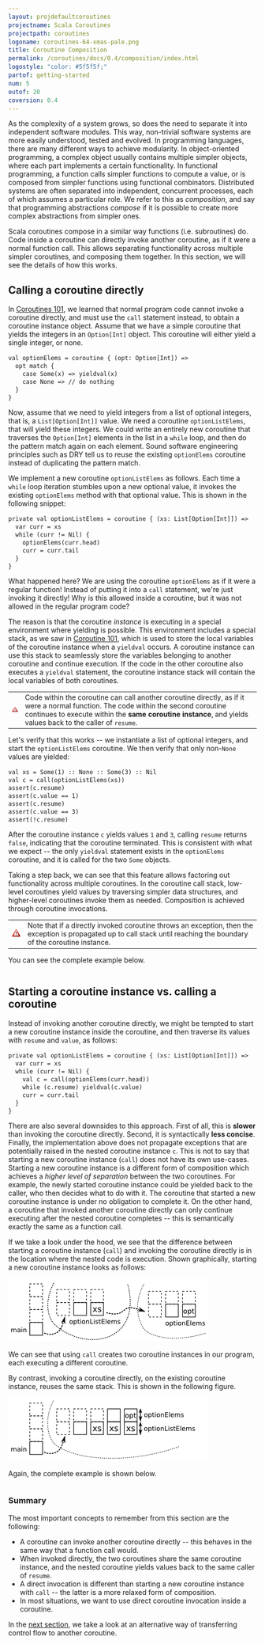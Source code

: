 ```yaml
---
layout: projdefaultcoroutines
projectname: Scala Coroutines
projectpath: coroutines
logoname: coroutines-64-xmas-pale.png
title: Coroutine Composition
permalink: /coroutines/docs/0.4/composition/index.html
logostyle: "color: #5f5f5f;"
partof: getting-started
num: 5
outof: 20
coversion: 0.4
---
```



As the complexity of a system grows,
so does the need to separate it into independent software modules.
This way, non-trivial software systems are more easily understood,
tested and evolved.
In programming languages,
there are many different ways to achieve modularity.
In object-oriented programming,
a complex object usually contains multiple simpler objects,
where each part implements a certain functionality.
In functional programming,
a function calls simpler functions to compute a value,
or is composed from simpler functions using functional combinators.
Distributed systems are often separated into
independent, concurrent processes,
each of which assumes a particular role.
We refer to this as *composition*,
and say that programming abstractions *compose*
if it is possible to create more complex abstractions from simpler ones.

Scala coroutines compose
in a similar way functions (i.e. subroutines) do.
Code inside a coroutine can directly invoke another coroutine,
as if it were a normal function call.
This allows separating functionality across multiple simpler coroutines,
and composing them together.
In this section, we will see the details of how this works.


## Calling a coroutine directly

In [Coroutines 101](../101/),
we learned that normal program code cannot invoke a coroutine directly,
and must use the `call` statement instead,
to obtain a coroutine instance object.
Assume that we have a simple coroutine that yields
the integers in an `Option[Int]` object.
This coroutine will either yield a single integer, or none.

    val optionElems = coroutine { (opt: Option[Int]) =>
      opt match {
        case Some(x) => yieldval(x)
        case None => // do nothing
      }
    }

Now, assume that we need to yield integers from a list of optional integers,
that is, a `List[Option[Int]]` value.
We need a coroutine `optionListElems`, that will yield these integers.
We could write an entirely new coroutine that traverses the `Option[Int]`
elements in the list in a `while` loop,
and then do the pattern match again on each element.
Sound software engineering principles such as DRY
tell us to reuse the existing `optionElems` coroutine instead
of duplicating the pattern match.

We implement a new coroutine `optionListElems` as follows.
Each time a `while` loop iteration stumbles upon a new optional value,
it invokes the existing `optionElems` method with that optional value.
This is shown in the following snippet:

    private val optionListElems = coroutine { (xs: List[Option[Int]]) =>
      var curr = xs
      while (curr != Nil) {
        optionElems(curr.head)
        curr = curr.tail
      }
    }

What happened here?
We are using the coroutine `optionElems` as if it were a regular function!
Instead of putting it into a `call` statement,
we're just invoking it directly!
Why is this allowed inside a coroutine,
but it was not allowed in the regular program code?

The reason is that the coroutine *instance* is executing in a special environment
where yielding is possible.
This environment includes a special stack, as we saw in [Coroutine 101](../101/),
which is used to store the local variables of the coroutine instance
when a `yieldval` occurs.
A coroutine instance can use this stack to seamlessly store
the variables belonging to another coroutine and continue execution.
If the code in the other coroutine also executes a `yieldval` statement,
the coroutine instance stack will contain the local variables of both coroutines.

<table class="docs-tip">
<td><img src="/resources/images/warning.png"/></td>
<td>
Code within the coroutine can call another coroutine directly,
as if it were a normal function.
The code within the second coroutine continues to execute within
the <b>same coroutine instance</b>,
and yields values back to the caller of <code>resume</code>.
</td>
</table>

Let's verify that this works -- we instantiate a list of optional integers,
and start the `optionListElems` coroutine.
We then verify that only non-`None` values are yielded:

    val xs = Some(1) :: None :: Some(3) :: Nil
    val c = call(optionListElems(xs))
    assert(c.resume)
    assert(c.value == 1)
    assert(c.resume)
    assert(c.value == 3)
    assert(!c.resume)

After the coroutine instance `c` yields values `1` and `3`,
calling `resume` returns `false`, indicating that the coroutine terminated.
This is consistent with what we expect -- the only `yieldval` statement
exists in the `optionElems` coroutine, and it is called for the two `Some` objects.

Taking a step back,
we can see that this feature allows factoring out functionality
across multiple coroutines.
In the coroutine call stack,
low-level coroutines yield values by traversing simpler data structures,
and higher-level coroutines invoke them as needed.
Composition is achieved through coroutine invocations.

<table class="docs-tip">
<td><img src="/resources/images/warning.png"/></td>
<td>
Note that if a directly invoked coroutine throws an exception,
then the exception is propagated up to call stack until
reaching the boundary of the coroutine instance.
</td>
</table>

You can see the complete example below.

<div>
<pre id="examplebox-1">
</pre>
</div>
<script>
  setContent(
    "examplebox-1",
    "https://api.github.com/repos/storm-enroute/coroutines/contents/src/test/scala/org/examples/Composition.scala",
    null,
    "raw",
    "https://github.com/storm-enroute/coroutines/blob/master/src/test/scala/org/examples/Composition.scala");
</script>


## Starting a coroutine instance vs. calling a coroutine

Instead of invoking another coroutine directly,
we might be tempted to start a new coroutine instance inside the coroutine,
and then traverse its values with `resume` and `value`, as follows:

    private val optionListElems = coroutine { (xs: List[Option[Int]]) =>
      var curr = xs
      while (curr != Nil) {
        val c = call(optionElems(curr.head))
        while (c.resume) yieldval(c.value)
        curr = curr.tail
      }
    }

There are also several downsides to this approach.
First of all, this is **slower** than invoking the coroutine directly.
Second, it is syntactically **less concise**.
Finally, the implementation above does not propagate exceptions
that are potentially raised in the nested coroutine instance `c`.
This is not to say that starting a new coroutine instance (`call`)
does not have its own use-cases.
Starting a new coroutine instance is a different form of composition
which achieves a *higher level of separation* between the two coroutines.
For example, the newly started coroutine instance
could be yielded back to the caller,
who then decides what to do with it.
The coroutine that started a new coroutine instance
is under no obligation to complete it.
On the other hand,
a coroutine that invoked another coroutine directly
can only continue executing after the nested coroutine completes --
this is semantically exactly the same as a function call.

If we take a look under the hood,
we see that the difference between starting a coroutine instance (`call`)
and invoking the coroutine directly
is in the location where the nested code is execution.
Shown graphically,
starting a new coroutine instance looks as follows:

![ ](/resources/images/invoke4.png)

We can see that using `call` creates two coroutine instances in our program,
each executing a different coroutine.

By contrast,
invoking a coroutine directly, on the existing coroutine instance,
reuses the same stack.
This is shown in the following figure.

![ ](/resources/images/invoke5.png)

Again, the complete example is shown below.

<div>
<pre id="examplebox-2">
</pre>
</div>
<script>
  setContent(
    "examplebox-2",
    "https://api.github.com/repos/storm-enroute/coroutines/contents/src/test/scala/org/examples/CompositionCall.scala",
    null,
    "raw",
    "https://github.com/storm-enroute/coroutines/blob/master/src/test/scala/org/examples/CompositionCall.scala");
</script>


### Summary

The most important concepts to remember from this section are the following:

- A coroutine can invoke another coroutine directly --
  this behaves in the same way that a function call would.
- When invoked directly, the two coroutines share the same coroutine instance,
  and the nested coroutine yields values back to the same caller of `resume`.
- A direct invocation is different than starting a new coroutine instance with `call` --
  the latter is a more relaxed form of composition.
- In most situations, we want to use direct coroutine invocation inside a coroutine.

In the [next section](../control-transfer/),
we take a look at an alternative way of transferring control flow to another coroutine.
